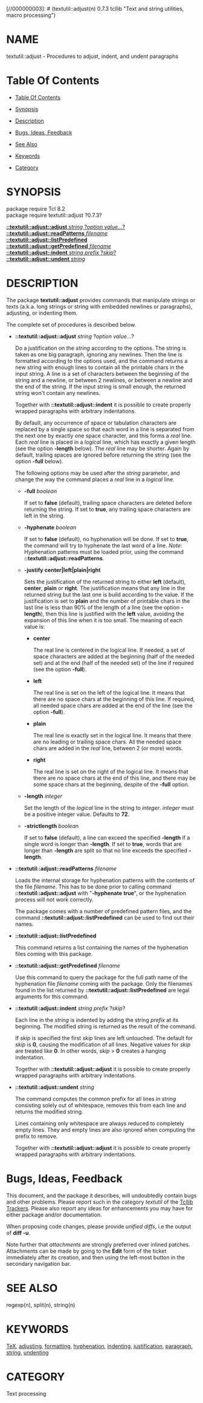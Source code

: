 
[//000000001]: # (textutil::adjust - Text and string utilities, macro processing)
[//000000002]: # (Generated from file 'adjust.man' by tcllib/doctools with format 'markdown')
[//000000003]: # (textutil::adjust(n) 0.7.3 tcllib "Text and string utilities, macro processing")

# NAME

textutil::adjust - Procedures to adjust, indent, and undent paragraphs

# <a name='toc'></a>Table Of Contents

  -  [Table Of Contents](#toc)

  -  [Synopsis](#synopsis)

  -  [Description](#section1)

  -  [Bugs, Ideas, Feedback](#section2)

  -  [See Also](#see-also)

  -  [Keywords](#keywords)

  -  [Category](#category)

# <a name='synopsis'></a>SYNOPSIS

package require Tcl 8.2  
package require textutil::adjust ?0.7.3?  

[__::textutil::adjust::adjust__ *string* ?*option value...*?](#1)  
[__::textutil::adjust::readPatterns__ *filename*](#2)  
[__::textutil::adjust::listPredefined__](#3)  
[__::textutil::adjust::getPredefined__ *filename*](#4)  
[__::textutil::adjust::indent__ *string* *prefix* ?*skip*?](#5)  
[__::textutil::adjust::undent__ *string*](#6)  

# <a name='description'></a>DESCRIPTION

The package __textutil::adjust__ provides commands that manipulate strings or
texts (a.k.a. long strings or string with embedded newlines or paragraphs),
adjusting, or indenting them.

The complete set of procedures is described below.

  - <a name='1'></a>__::textutil::adjust::adjust__ *string* ?*option value...*?

    Do a justification on the *string* according to the options. The string is
    taken as one big paragraph, ignoring any newlines. Then the line is
    formatted according to the options used, and the command returns a new
    string with enough lines to contain all the printable chars in the input
    string. A line is a set of characters between the beginning of the string
    and a newline, or between 2 newlines, or between a newline and the end of
    the string. If the input string is small enough, the returned string won't
    contain any newlines.

    Together with __::textutil::adjust::indent__ it is possible to create
    properly wrapped paragraphs with arbitrary indentations.

    By default, any occurrence of space or tabulation characters are replaced by
    a single space so that each word in a line is separated from the next one by
    exactly one space character, and this forms a *real* line. Each *real* line
    is placed in a *logical* line, which has exactly a given length (see the
    option __-length__ below). The *real* line may be shorter. Again by default,
    trailing spaces are ignored before returning the string (see the option
    __-full__ below).

    The following options may be used after the *string* parameter, and change
    the way the command places a *real* line in a *logical* line.

      * __-full__ *boolean*

        If set to __false__ (default), trailing space characters are deleted
        before returning the string. If set to __true__, any trailing space
        characters are left in the string.

      * __-hyphenate__ *boolean*

        If set to __false__ (default), no hyphenation will be done. If set to
        __true__, the command will try to hyphenate the last word of a line.
        *Note*: Hyphenation patterns must be loaded prior, using the command
        __::textutil::adjust::readPatterns__.

      * __-justify__ __center|left|plain|right__

        Sets the justification of the returned string to either __left__
        (default), __center__, __plain__ or __right__. The justification means
        that any line in the returned string but the last one is build according
        to the value. If the justification is set to __plain__ and the number of
        printable chars in the last line is less than 90% of the length of a
        line (see the option __-length__), then this line is justified with the
        __left__ value, avoiding the expansion of this line when it is too
        small. The meaning of each value is:

          + __center__

            The real line is centered in the logical line. If needed, a set of
            space characters are added at the beginning (half of the needed set)
            and at the end (half of the needed set) of the line if required (see
            the option __-full__).

          + __left__

            The real line is set on the left of the logical line. It means that
            there are no space chars at the beginning of this line. If required,
            all needed space chars are added at the end of the line (see the
            option __-full__).

          + __plain__

            The real line is exactly set in the logical line. It means that
            there are no leading or trailing space chars. All the needed space
            chars are added in the *real* line, between 2 (or more) words.

          + __right__

            The real line is set on the right of the logical line. It means that
            there are no space chars at the end of this line, and there may be
            some space chars at the beginning, despite of the __-full__ option.

      * __-length__ *integer*

        Set the length of the *logical* line in the string to *integer*.
        *integer* must be a positive integer value. Defaults to __72__.

      * __-strictlength__ *boolean*

        If set to __false__ (default), a line can exceed the specified
        __-length__ if a single word is longer than __-length__. If set to
        __true__, words that are longer than __-length__ are split so that no
        line exceeds the specified __-length__.

  - <a name='2'></a>__::textutil::adjust::readPatterns__ *filename*

    Loads the internal storage for hyphenation patterns with the contents of the
    file *filename*. This has to be done prior to calling command
    __::textutil::adjust::adjust__ with "__-hyphenate__ __true__", or the
    hyphenation process will not work correctly.

    The package comes with a number of predefined pattern files, and the command
    __::textutil::adjust::listPredefined__ can be used to find out their names.

  - <a name='3'></a>__::textutil::adjust::listPredefined__

    This command returns a list containing the names of the hyphenation files
    coming with this package.

  - <a name='4'></a>__::textutil::adjust::getPredefined__ *filename*

    Use this command to query the package for the full path name of the
    hyphenation file *filename* coming with the package. Only the filenames
    found in the list returned by __::textutil::adjust::listPredefined__ are
    legal arguments for this command.

  - <a name='5'></a>__::textutil::adjust::indent__ *string* *prefix* ?*skip*?

    Each line in the *string* is indented by adding the string *prefix* at its
    beginning. The modified string is returned as the result of the command.

    If *skip* is specified the first *skip* lines are left untouched. The
    default for *skip* is __0__, causing the modification of all lines. Negative
    values for *skip* are treated like __0__. In other words, *skip* > __0__
    creates a hanging indentation.

    Together with __::textutil::adjust::adjust__ it is possible to create
    properly wrapped paragraphs with arbitrary indentations.

  - <a name='6'></a>__::textutil::adjust::undent__ *string*

    The command computes the common prefix for all lines in *string* consisting
    solely out of whitespace, removes this from each line and returns the
    modified string.

    Lines containing only whitespace are always reduced to completely empty
    lines. They and empty lines are also ignored when computing the prefix to
    remove.

    Together with __::textutil::adjust::adjust__ it is possible to create
    properly wrapped paragraphs with arbitrary indentations.

# <a name='section2'></a>Bugs, Ideas, Feedback

This document, and the package it describes, will undoubtedly contain bugs and
other problems. Please report such in the category *textutil* of the [Tcllib
Trackers](http://core.tcl.tk/tcllib/reportlist). Please also report any ideas
for enhancements you may have for either package and/or documentation.

When proposing code changes, please provide *unified diffs*, i.e the output of
__diff -u__.

Note further that *attachments* are strongly preferred over inlined patches.
Attachments can be made by going to the __Edit__ form of the ticket immediately
after its creation, and then using the left-most button in the secondary
navigation bar.

# <a name='see-also'></a>SEE ALSO

regexp(n), split(n), string(n)

# <a name='keywords'></a>KEYWORDS

[TeX](../../../../index.md#tex), [adjusting](../../../../index.md#adjusting),
[formatting](../../../../index.md#formatting),
[hyphenation](../../../../index.md#hyphenation),
[indenting](../../../../index.md#indenting),
[justification](../../../../index.md#justification),
[paragraph](../../../../index.md#paragraph),
[string](../../../../index.md#string),
[undenting](../../../../index.md#undenting)

# <a name='category'></a>CATEGORY

Text processing
